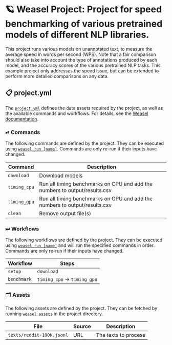 <!-- WEASEL: AUTO-GENERATED DOCS START (do not remove) -->

# 🪐 Weasel Project: Project for speed benchmarking of various pretrained models of different NLP libraries.

This project runs various models on unannotated text, to measure the average speed in words per second (WPS). Note that a fair comparison should also take into account the type of annotations produced by each model, and the accuracy scores of the various pretrained NLP tasks. This example project only addresses the speed issue, but can be extended to perform more detailed comparisons on any data.

## 📋 project.yml

The [`project.yml`](project.yml) defines the data assets required by the
project, as well as the available commands and workflows. For details, see the
[Weasel documentation](https://github.com/explosion/weasel).

### ⏯ Commands

The following commands are defined by the project. They
can be executed using [`weasel run [name]`](https://github.com/explosion/weasel/tree/main/docs/cli.md#rocket-run).
Commands are only re-run if their inputs have changed.

| Command | Description |
| --- | --- |
| `download` | Download models |
| `timing_cpu` | Run all timing benchmarks on CPU and add the numbers to output/results.csv |
| `timing_gpu` | Run all timing benchmarks on GPU and add the numbers to output/results.csv |
| `clean` | Remove output file(s) |

### ⏭ Workflows

The following workflows are defined by the project. They
can be executed using [`weasel run [name]`](https://github.com/explosion/weasel/tree/main/docs/cli.md#rocket-run)
and will run the specified commands in order. Commands are only re-run if their
inputs have changed.

| Workflow | Steps |
| --- | --- |
| `setup` | `download` |
| `benchmark` | `timing_cpu` &rarr; `timing_gpu` |

### 🗂 Assets

The following assets are defined by the project. They can
be fetched by running [`weasel assets`](https://github.com/explosion/weasel/tree/main/docs/cli.md#open_file_folder-assets)
in the project directory.

| File | Source | Description |
| --- | --- | --- |
| `texts/reddit-100k.jsonl` | URL | The texts to process |

<!-- WEASEL: AUTO-GENERATED DOCS END (do not remove) -->
